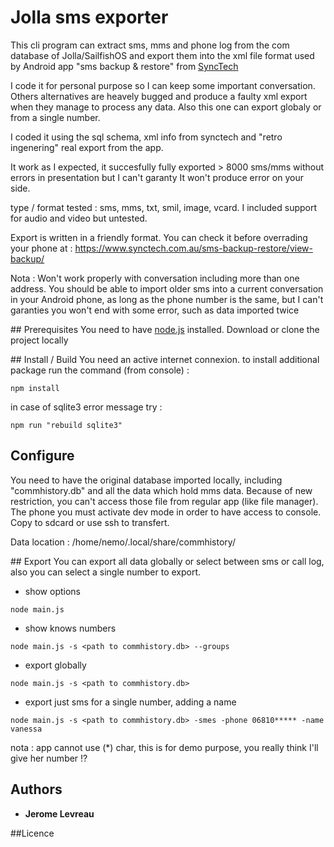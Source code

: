 # Jolla sms exporter
This cli program can extract sms, mms and phone log from the com database of Jolla/SailfishOS and export them
into the xml file format used by Android app "sms backup & restore" from [SyncTech](https://www.synctech.com.au/sms-backup-restore/)

I code it for personal purpose so I can keep some important conversation. Others alternatives are heavely bugged and produce a faulty xml
export when they manage to process any data. Also this one can export globaly or from a single number.

I coded it using the sql schema, xml info from synctech and "retro ingenering" real export from the app.

It work as I expected, it succesfully fully exported > 8000 sms/mms without errors in presentation but I can't garanty It won't produce error on your side.

type / format tested : sms, mms, txt, smil, image, vcard.
I included support for audio and video but untested.

Export is written in a friendly format.
You can check it before overrading your phone at : https://www.synctech.com.au/sms-backup-restore/view-backup/

Nota : 
Won't work properly with conversation including more than one address.
You should be able to import older sms into a current conversation in your Android phone, as long as the phone number is the same, but
I can't garanties you won't end with some error, such as data imported twice



## Prerequisites
You need to have [node.js](https://nodejs.org) installed.
Download or clone the project locally

## Install / Build
You need an active internet connexion.
to install additional package run the command (from console) :
```
npm install
```

in case of sqlite3 error message try :
```
npm run "rebuild sqlite3"
```

## Configure
You need to have the original database imported locally, including "commhistory.db" and all the data which hold mms data.
Because of new restriction, you can't access those file from regular app (like file manager). The phone you must activate dev mode in order to have access to console. Copy to sdcard or use ssh to transfert.

Data location : /home/nemo/.local/share/commhistory/

## Export
You can export all data globally or select between sms or call log, also you can select a single number to export.

* show options
```
node main.js 
```

* show knows numbers
```
node main.js -s <path to commhistory.db> --groups
```

* export globally
```
node main.js -s <path to commhistory.db>
```

* export just sms for a single number, adding a name
```
node main.js -s <path to commhistory.db> -smes -phone 06810***** -name vanessa
```
nota : app cannot use (*) char, this is for demo purpose, you really think I'll give her number !?


## Authors
* **Jerome Levreau**

##Licence
